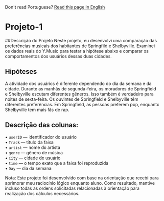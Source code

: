 Don't read Portuguese? [Read this page in English](https://github.com/JulioLima97/Projeto-1/blob/main/README-en.md)
# Projeto-1

##Descrição do Projeto
Neste projeto, eu desenvolvi uma comparação das preferências musicais dos habitantes de Springfild e Shelbyville. Examinei os dados reais do Y.Music para testar a hipótese abaixo e comparar os comportamentos dos usuários dessas duas cidades.


## Hipóteses
A atividade dos usuários é diferente dependendo do dia da semana e da cidade.
Durante as manhãs de segunda-feira, os moradores de Springfield e Shelbyville escutam diferentes gêneros. Isso também é verdadeiro para noites de sexta-feira.
Os ouvintes de Springfield e Shelbyville têm diferentes preferências. Em Springfield, as pessoas preferem pop, enquanto Shelbyville tem mais fãs de rap.


## Descrição das colunas:
• `userID` — identificador do usuário  
• `Track` — título da faixa  
• `artist` — nome do artista  
• `genre` — gênero de música  
• `City` — cidade do usuário  
• `time` — o tempo exato que a faixa foi reproduzida  
• `Day` — dia da semana

Nota: Este projeto foi desenvolvido com base na orientação que recebi para aprimorar meu raciocínio lógico enquanto aluno. Como resultado, mantive incluso todas as ordens solicitadas relacionadas à orientação para realização dos cálculos necessários.
